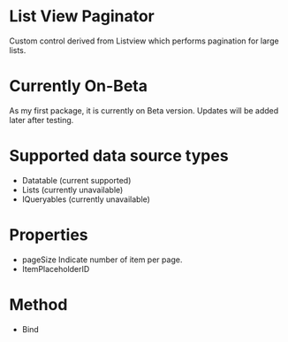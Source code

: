 # List View Paginator
Custom control derived from Listview which performs pagination for large lists.

# Currently On-Beta
As my first package, it is currently on Beta version. Updates will be added later after testing.

# Supported data source types
- Datatable (current supported)
- Lists (currently unavailable)
- IQueryables (currently unavailable)

# Properties
- pageSize
    Indicate number of item per page.
- ItemPlaceholderID

# Method
- Bind
